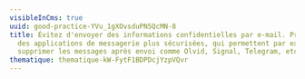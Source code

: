 ```yaml
---
visibleInCms: true
uuid: good-practice-YVu_1gXOvsduPN5QcMN-8
title: Évitez d'envoyer des informations confidentielles par e-mail. Privilégiez
  des applications de messagerie plus sécurisées, qui permettent par exemple de
  supprimer les messages après envoi comme Olvid, Signal, Telegram, etc.
thematique: thematique-kW-FytF1BDPDcjYzpVQvr
---
```

